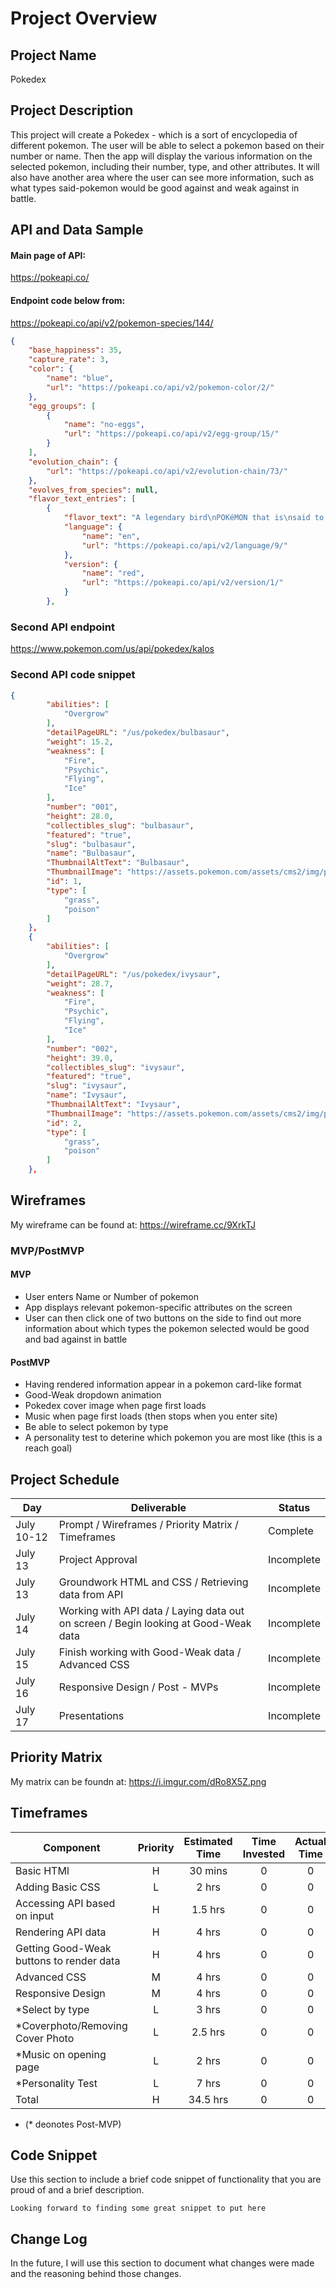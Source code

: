 # Project Overview

## Project Name

Pokedex

## Project Description

This project will create a Pokedex - which is a sort of encyclopedia of different pokemon. The user will be able to select a pokemon based on their number or name.  Then the app will display the various information on the selected pokemon, including their number, type, and other attributes.  It will also have another area where the user can see more information, such as what types said-pokemon would be good against and weak against in battle.

## API and Data Sample

#### Main page of API:

https://pokeapi.co/

#### Endpoint code below from:

https://pokeapi.co/api/v2/pokemon-species/144/

```json
{
    "base_happiness": 35,
    "capture_rate": 3,
    "color": {
        "name": "blue",
        "url": "https://pokeapi.co/api/v2/pokemon-color/2/"
    },
    "egg_groups": [
        {
            "name": "no-eggs",
            "url": "https://pokeapi.co/api/v2/egg-group/15/"
        }
    ],
    "evolution_chain": {
        "url": "https://pokeapi.co/api/v2/evolution-chain/73/"
    },
    "evolves_from_species": null,
    "flavor_text_entries": [
        {
            "flavor_text": "A legendary bird\nPOKéMON that is\nsaid to appear to\fdoomed people who\nare lost in icy\nmountains.",
            "language": {
                "name": "en",
                "url": "https://pokeapi.co/api/v2/language/9/"
            },
            "version": {
                "name": "red",
                "url": "https://pokeapi.co/api/v2/version/1/"
            }
        },
```


### Second API endpoint

https://www.pokemon.com/us/api/pokedex/kalos

### Second API code snippet

```json
{
        "abilities": [
            "Overgrow"
        ],
        "detailPageURL": "/us/pokedex/bulbasaur",
        "weight": 15.2,
        "weakness": [
            "Fire",
            "Psychic",
            "Flying",
            "Ice"
        ],
        "number": "001",
        "height": 28.0,
        "collectibles_slug": "bulbasaur",
        "featured": "true",
        "slug": "bulbasaur",
        "name": "Bulbasaur",
        "ThumbnailAltText": "Bulbasaur",
        "ThumbnailImage": "https://assets.pokemon.com/assets/cms2/img/pokedex/detail/001.png",
        "id": 1,
        "type": [
            "grass",
            "poison"
        ]
    },
    {
        "abilities": [
            "Overgrow"
        ],
        "detailPageURL": "/us/pokedex/ivysaur",
        "weight": 28.7,
        "weakness": [
            "Fire",
            "Psychic",
            "Flying",
            "Ice"
        ],
        "number": "002",
        "height": 39.0,
        "collectibles_slug": "ivysaur",
        "featured": "true",
        "slug": "ivysaur",
        "name": "Ivysaur",
        "ThumbnailAltText": "Ivysaur",
        "ThumbnailImage": "https://assets.pokemon.com/assets/cms2/img/pokedex/detail/002.png",
        "id": 2,
        "type": [
            "grass",
            "poison"
        ]
    },
 ```



## Wireframes

My wireframe can be found at: https://wireframe.cc/9XrkTJ

### MVP/PostMVP

#### MVP 

- User enters Name or Number of pokemon
- App displays relevant pokemon-specific attributes on the screen
- User can then click one of two buttons on the side to find out more information about which types the pokemon selected would be good and bad against in battle

#### PostMVP

- Having rendered information appear in a pokemon card-like format
- Good-Weak dropdown animation
- Pokedex cover image when page first loads
- Music when page first loads (then stops when you enter site)
- Be able to select pokemon by type
- A personality test to deterine which pokemon you are most like (this is a reach goal)

## Project Schedule

|  Day | Deliverable | Status
|---|---| ---|
|July 10-12| Prompt / Wireframes / Priority Matrix / Timeframes | Complete
|July 13| Project Approval | Incomplete
|July 13| Groundwork HTML and CSS / Retrieving data from API | Incomplete
|July 14| Working with API data / Laying data out on screen / Begin looking at Good-Weak data | Incomplete
|July 15| Finish working with Good-Weak data / Advanced CSS | Incomplete
|July 16| Responsive Design / Post - MVPs | Incomplete
|July 17| Presentations | Incomplete

## Priority Matrix

My matrix can be foundn at: https://i.imgur.com/dRo8X5Z.png

## Timeframes

| Component | Priority | Estimated Time | Time Invested | Actual Time |
| --- | :---: |  :---: | :---: | :---: |
| Basic HTMl | H | 30 mins | 0 | 0 |
| Adding Basic CSS | L | 2 hrs| 0 | 0 |
| Accessing API based on input | H | 1.5 hrs | 0 | 0 |
| Rendering API data | H | 4 hrs | 0| 0 |
| Getting Good-Weak buttons to render data | H | 4 hrs | 0 | 0 |
| Advanced CSS | M | 4 hrs | 0 | 0 |
| Responsive Design | M | 4 hrs | 0 | 0 |
| *Select by type | L | 3 hrs | 0 | 0 |
| *Coverphoto/Removing Cover Photo | L | 2.5 hrs | 0 | 0 |
| *Music on opening page | L | 2 hrs | 0 | 0 |
| *Personality Test | L | 7 hrs | 0 | 0 |
| Total | H | 34.5 hrs|0 |0 |
 * (* deonotes Post-MVP)


## Code Snippet

Use this section to include a brief code snippet of functionality that you are proud of and a brief description.  

```
Looking forward to finding some great snippet to put here
```

## Change Log
 In the future, I will use this section to document what changes were made and the reasoning behind those changes.  
